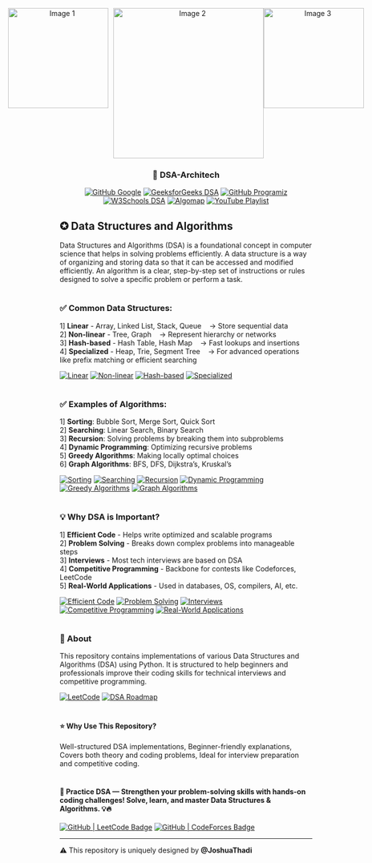 <!-- README.md for Data Structures and Algorithms Repository -->

<p align="center" style="display: flex; justify-content: center;">
  <img src="https://cdn.devdojo.com/images/october2021/graph.gif" alt="Image 1" width="200px" style="margin-right: 10px;">
  <img src="https://cdn.prod.website-files.com/5e6e40d40f8bc39164b5c4e9/64e4bb21571af3c19c26b3a2_github.webp" alt="Image 2" width="300px">
  <img src="https://miro.medium.com/v2/resize:fit:800/1*gVJYUUE_rBHcpE5XB2s5ag.gif" alt="Image 3" width="200px">
</p>


  <h3 align="center"> 🌟 DSA-Architech</h3>
  
  <p align="center">
    <a href="https://techdevguide.withgoogle.com/paths/data-structures-and-algorithms/?no-filter=true#linear">
  <img src="https://img.shields.io/badge/Github-Google Architech-%23FFC72C?style=for-the-badge&logo=github&logoColor=%ffffff&text=|&color=%23FFC72C&text=Google" alt="GitHub Google"></a>
    <a href="https://www.geeksforgeeks.org/dsa-tutorial-learn-data-structures-and-algorithms/">
      <img src="https://img.shields.io/badge/GeeksforGeeks-Github-%2329AB87?style=for-the-badge&logo=geeksforgeeks&logoColor=%ffffff" alt="GeeksforGeeks DSA"></a>
    <a href="https://www.programiz.com/dsa">
  <img src="https://img.shields.io/badge/Github-Programiz-%23318CE7?style=for-the-badge&logo=github&logoColor=%ffffff" alt="GitHub Programiz"></a>
    <a href="https://www.w3schools.com/dsa/">
      <img src="https://img.shields.io/badge/W3Schools-Github-%2350C878?style=for-the-badge&logo=w3schools&logoColor=%ffffff" alt="W3Schools DSA"></a>
<a href="https://algomap.io/">
  <img src="https://img.shields.io/badge/Github-Algomap-%2300C8F4?style=for-the-badge&logo=algolia&logoColor=%ffffff" alt="Algomap"></a>
<a href="https://www.youtube.com/watch?v=Qmt0QwzEmh0&list=PLDV1Zeh2NRsB6SWUrDFW2RmDotAfPbeHu" target="_blank">
  <img src="https://img.shields.io/badge/YouTube-DSA-BF616A?style=for-the-badge&logo=youtube&logoColor=white" alt="YouTube Playlist"></a>


  </p>

<h2>✪ Data Structures and Algorithms </h2>
Data Structures and Algorithms (DSA) is a foundational concept in computer science that helps in solving problems efficiently.
A data structure is a way of organizing and storing data so that it can be accessed and modified efficiently. An algorithm is a clear, step-by-step set of instructions or rules designed to solve a specific problem or perform a task.

<br>

<div><p><h1></h1></p></div>

<h3>✅ Common Data Structures:</h3>

1] <b>Linear</b> - Array, Linked List, Stack, Queue &nbsp;&nbsp;&nbsp;-> Store sequential data<br>
2] <b>Non-linear</b> - Tree, Graph &nbsp;&nbsp;&nbsp;-> Represent hierarchy or networks<br>
3] <b>Hash-based</b> - Hash Table, Hash Map &nbsp;&nbsp;&nbsp;-> Fast lookups and insertions<br>
4] <b>Specialized</b> - Heap, Trie, Segment Tree &nbsp;&nbsp;&nbsp;-> For advanced operations like prefix matching or efficient searching<br>

<a href="https://www.geeksforgeeks.org/data-structures/array/"><img src="https://img.shields.io/badge/Linear-grey?style=for-the-badge" alt="Linear" /></a>
<a href="https://www.geeksforgeeks.org/data-structures/tree/"><img src="https://img.shields.io/badge/Non--linear-grey?style=for-the-badge" alt="Non-linear" /></a>
<a href="https://www.geeksforgeeks.org/hashing-data-structure/"><img src="https://img.shields.io/badge/Hash--based-grey?style=for-the-badge" alt="Hash-based" /></a>
<a href="https://www.geeksforgeeks.org/advanced-data-structures/"><img src="https://img.shields.io/badge/Specialized-grey?style=for-the-badge" alt="Specialized" /></a>

<div><p><h1></h1></p></div>

<h3>✅ Examples of Algorithms:</h3>

1] <b>Sorting</b>: Bubble Sort, Merge Sort, Quick Sort<br>
2] <b>Searching</b>: Linear Search, Binary Search<br>
3] <b>Recursion</b>: Solving problems by breaking them into subproblems<br>
4] <b>Dynamic Programming</b>: Optimizing recursive problems<br>
5] <b>Greedy Algorithms</b>: Making locally optimal choices<br>
6] <b>Graph Algorithms</b>: BFS, DFS, Dijkstra’s, Kruskal’s<br>

<a href="https://www.geeksforgeeks.org/sorting-algorithms/"><img src="https://img.shields.io/badge/Sorting-grey?style=for-the-badge" alt="Sorting" /></a>
<a href="https://www.geeksforgeeks.org/searching-algorithms/"><img src="https://img.shields.io/badge/Searching-grey?style=for-the-badge" alt="Searching" /></a>
<a href="https://www.geeksforgeeks.org/recursion/"><img src="https://img.shields.io/badge/Recursion-grey?style=for-the-badge" alt="Recursion" /></a>
<a href="https://www.geeksforgeeks.org/dynamic-programming/"><img src="https://img.shields.io/badge/Dynamic%20Programming-grey?style=for-the-badge" alt="Dynamic Programming" /></a>
<a href="https://www.geeksforgeeks.org/greedy-algorithms/"><img src="https://img.shields.io/badge/Greedy%20Algorithms-grey?style=for-the-badge" alt="Greedy Algorithms" /></a>
<a href="https://www.geeksforgeeks.org/graph-data-structure-and-algorithms/"><img src="https://img.shields.io/badge/Graph%20Algorithms-grey?style=for-the-badge" alt="Graph Algorithms" /></a>

<div><p><h1></h1></p></div>

<h3>💡 Why DSA is Important?</h3>

1] <b>Efficient Code</b> - Helps write optimized and scalable programs<br>
2] <b>Problem Solving</b> - Breaks down complex problems into manageable steps<br>
3] <b>Interviews</b> - Most tech interviews are based on DSA<br>
4] <b>Competitive Programming</b> - Backbone for contests like Codeforces, LeetCode<br>
5] <b>Real-World Applications</b> - Used in databases, OS, compilers, AI, etc.<br>

<a href="https://www.geeksforgeeks.org/why-data-structures-algorithms/"><img src="https://img.shields.io/badge/Efficient%20Code-grey?style=for-the-badge" alt="Efficient Code" /></a>
<a href="https://www.geeksforgeeks.org/problem-solving-techniques-for-competitive-programming/"><img src="https://img.shields.io/badge/Problem%20Solving-grey?style=for-the-badge" alt="Problem Solving" /></a>
<a href="https://www.geeksforgeeks.org/top-50-data-structure-and-algorithms-interview-questions/"><img src="https://img.shields.io/badge/Interviews-grey?style=for-the-badge" alt="Interviews" /></a>
<a href="https://www.geeksforgeeks.org/competitive-programming-a-beginners-guide/"><img src="https://img.shields.io/badge/Competitive%20Programming-grey?style=for-the-badge" alt="Competitive Programming" /></a>
<a href="https://www.geeksforgeeks.org/applications-of-data-structures/"><img src="https://img.shields.io/badge/Real--World%20Applications-grey?style=for-the-badge" alt="Real-World Applications" /></a>

<div><p><h1></h1></p></div>
  
  <h3 align="left">📌 About</h3>
  <p>This repository contains implementations of various Data Structures and Algorithms (DSA) using Python. It is structured to help beginners and professionals improve their coding skills for technical interviews and competitive programming.</p>

  <a href="https://leetcode.com/u/hOrjU0YmRs/" target="_blank">
  <img alt="LeetCode" src="https://img.shields.io/badge/LeetCode-MasterJudah-%23FFA116?style=for-the-badge&logo=leetcode&logoColor=black&labelColor=white" /></a>
  <a href="https://github.com/JoshuaThadi/Data-Structures-and-Algorithms/blob/main/DSA-roadmap.md" target="_blank">
  <img src="https://img.shields.io/badge/DSA_Roadmap-grey?style=for-the-badge&logo=github" alt="DSA Roadmap">
</a>

<div><p><h1></h1></p></div>
  
  <h4 align="left">⭐ Why Use This Repository?</h4>
  <p>
     Well-structured DSA implementations,
     Beginner-friendly explanations,
     Covers both theory and coding problems,
     Ideal for interview preparation and competitive coding.
  </p>

<div><p><h1></h1></p></div>

<h4>🚀 Practice DSA — Strengthen your problem-solving skills with hands-on coding challenges! Solve, learn, and master Data Structures & Algorithms. 💡🔥</h4>
<a href="https://leetcode.com/" target="_blank">
    <img src="https://img.shields.io/badge/GitHub%20|%20LeetCode-6e6e6e?style=for-the-badge&logo=leetcode&logoColor=white&labelColor=FFA116&label=LeetCode" alt="GitHub | LeetCode Badge"></a>
<a href="https://codeforces.com/profile/YOUR_CODEFORCES_USERNAME" target="_blank">
    <img src="https://img.shields.io/badge/GitHub%20|%20CodeForces-6e6e6e?style=for-the-badge&logo=codeforces&logoColor=white&labelColor=1F8ACB&label=CodeForces" alt="GitHub | CodeForces Badge">
</a>

---
⚠️ This repository is uniquely designed by <strong>@JoshuaThadi</strong>
  
</div>


